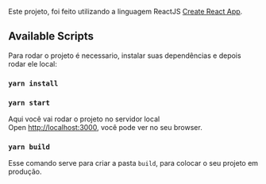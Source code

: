 Este projeto, foi feito utilizando a linguagem ReactJS [Create React App](https://github.com/facebook/create-react-app).

## Available Scripts

Para rodar o projeto é necessario, instalar suas dependências e depois rodar ele local:

### `yarn install`

### `yarn start`

Aqui você vai rodar o projeto no servidor local<br />
Open [http://localhost:3000](http://localhost:3000), você pode ver no seu browser.


### `yarn build`

Esse comando serve para criar a pasta `build`, para colocar o seu projeto em produção.<br />